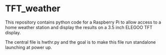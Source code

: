 # TFT_weather
This repository contains python code for a Raspberry Pi to allow access to a home weather station
and display the results on a 3.5 inch ELEGOO TFT display.

The central file is hwthr.py and the goal is to make this file run standalone launching at power up. 
